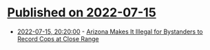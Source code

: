 # [Published on 2022-07-15](index.md)

* [2022-07-15, 20:20:00](https://soylentnews.org/article.pl?sid=22/07/15/017219&from=rss) - [Arizona Makes It Illegal for Bystanders to Record Cops at Close Range](https://soylentnews.org/article.pl?sid=22/07/15/017219&from=rss)
